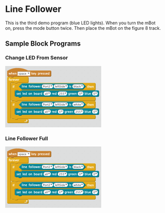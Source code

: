 # Line Follower

This is the third demo program (blue LED lights).  When you turn the
mBot on, press the mode button twice.  Then place the mBot on the figure
8 track.

## Sample Block Programs

### Change LED From Sensor
![Line Follower Test](../img/line-followers.png)

### Line Follower Full
![Line Follower Full](./img/line-followers.png)
